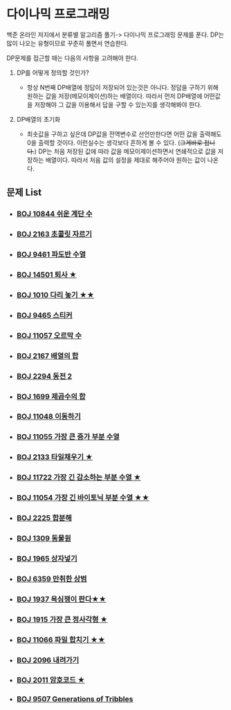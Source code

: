 # 다이나믹 프로그래밍

백준 온라인 저지에서 분류별 알고리즘 풀기-> 다이나믹 프로그래밍 문제를 푼다. DP는 많이 나오는 유형이므로 꾸준히 풀면서 연습한다.

DP문제를 접근할 때는 다음의 사항을 고려해야 한다.

1. DP를 어떻게 정의할 것인가?
   
   - 항상 N번째 DP배열에 정답이 저장되어 있는것은 아니다. 정답을 구하기 위해 원하는 값을 저장(메모이제이션)하는 배열이다. 따라서 먼저 DP배열에 어떤값을 저장해야 그 값을 이용해서 답을 구할 수 있는지를 생각해봐야 한다.
   
2. DP배열의 초기화

   - 최솟값을 구하고 싶은데 DP값을 전역변수로 선언만한다면 어떤 값을 출력해도 0을 출력할 것이다. 이런실수는 생각보다 흔하게 볼 수 있다. (~~그게바로 접니다.~~) DP는 처음 저장된 값에 따라 값을 메모이제이션하면서 연쇄적으로 값을 저장하는 배열이다. 따라서 처음 값의 설정을 제대로 해주어야 원하는 값이 나온다.

     

## 문제 List

- ### [BOJ 10844 쉬운 계단 수](https://github.com/jungtaeyong/alstudy2/blob/ty/다이나믹%20프로그래밍/baekjoon%2010844%20쉬운%20계단%20수.md)

- ### [BOJ 2163 초콜릿 자르기](https://github.com/jungtaeyong/alstudy2/blob/ty/다이나믹%20프로그래밍/baekjoon%202163%20초콜릿%20자르기.md)

- ### [BOJ 9461 파도반 수열](https://github.com/jungtaeyong/alstudy2/blob/ty/다이나믹%20프로그래밍/baekjoon%209461%20파도반%20수열.md)

- ### [BOJ 14501 퇴사 ★](https://github.com/jungtaeyong/alstudy2/blob/ty/다이나믹%20프로그래밍/baekjoon%2014501%20퇴사.md)

- ### [BOJ 1010 다리 놓기 ★★](https://github.com/jungtaeyong/alstudy2/blob/ty/다이나믹%20프로그래밍/baekjoon%201010%20다리%20놓기.md)

- ### [BOJ 9465 스티커](https://github.com/jungtaeyong/alstudy2/blob/ty/다이나믹%20프로그래밍/baekjoon%209465%20스티커.md)

- ### [BOJ 11057 오르막 수](https://github.com/jungtaeyong/alstudy2/blob/ty/다이나믹%20프로그래밍/baekjoon%2011057%20오르막%20수.md)

- ### [BOJ 2167 배열의 합](https://github.com/jungtaeyong/alstudy2/blob/ty/다이나믹%20프로그래밍/baekjoon%202167%20배열의%20합.md)

- ### [BOJ 2294 동전 2](https://github.com/jungtaeyong/alstudy2/blob/ty/다이나믹%20프로그래밍/baekjoon%202294%20동전%202.md)

- ### [BOJ 1699 제곱수의 합](https://github.com/jungtaeyong/alstudy2/blob/ty/다이나믹%20프로그래밍/baekjoon%201699%20제곱수의%20합.md)

- ### [BOJ  11048 이동하기](https://github.com/jungtaeyong/alstudy2/blob/ty/다이나믹%20프로그래밍/baekjoon%2011048%20이동하기.md)

- ### [BOJ  11055 가장 큰 증가 부분 수열](https://github.com/jungtaeyong/alstudy2/blob/ty/다이나믹%20프로그래밍/baekjoon%2011055%20가장%20큰%20증가%20부분%20수열.md)

- ### [BOJ  2133 타일채우기 ★](https://github.com/jungtaeyong/alstudy2/blob/ty/다이나믹%20프로그래밍/baekjoon%202133%20타일채우기.md)

- ### [BOJ  11722 가장 긴 감소하는 부분 수열 ★](https://github.com/jungtaeyong/alstudy2/blob/ty/다이나믹%20프로그래밍/baekjoon%2011722%20가장%20긴%20감소하는%20부분%20수열.md)

- ### [BOJ  11054 가장 긴 바이토닉 부분 수열 ★★](https://github.com/jungtaeyong/alstudy2/blob/ty/다이나믹%20프로그래밍/baekjoon%2011054%20가장%20긴%20바이토닉%20부분%20수열.md)

- ### [BOJ  2225 합분해](https://github.com/jungtaeyong/alstudy2/blob/ty/다이나믹%20프로그래밍/baekjoon%202225%20합분해.md)

- ### [BOJ  1309 동물원](https://github.com/jungtaeyong/alstudy2/blob/ty/다이나믹%20프로그래밍/baekjoon%201309%20동물원.md)

- ### [BOJ  1965 상자넣기](https://github.com/jungtaeyong/alstudy2/blob/ty/다이나믹%20프로그래밍/baekjoon%201965%20상자넣기.md)

- ### [BOJ  6359 만취한 상범](https://github.com/jungtaeyong/alstudy2/blob/ty/다이나믹%20프로그래밍/baekjoon%206359%20만취한%20상범.cpp)

- ### [BOJ  1937 욕심쟁이 판다★★](https://github.com/jungtaeyong/alstudy2/blob/ty/다이나믹%20프로그래밍/baekjoon%201937%20욕심쟁이%20판다.md)

- ### [BOJ  1915 가장 큰 정사각형 ★](https://github.com/jungtaeyong/alstudy2/blob/ty/다이나믹%20프로그래밍/baekjoon%201915%20가장%20큰%20정사각형.md)

- ### [BOJ  11066 파일 합치기 ★★](https://github.com/jungtaeyong/alstudy2/blob/ty/다이나믹%20프로그래밍/baekjoon%2011066%20파일%20합치기.md)

- ### [BOJ  2096 내려가기](https://github.com/jungtaeyong/alstudy2/blob/ty/다이나믹%20프로그래밍/baekjoon%202096%20내려가기.md)

- ### [BOJ  2011 암호코드 ★](https://github.com/jungtaeyong/alstudy2/blob/ty/다이나믹%20프로그래밍/baekjoon%202011%20암호코드.md)

- ### [BOJ  9507 Generations of Tribbles ](https://github.com/jungtaeyong/alstudy2/blob/ty/다이나믹%20프로그래밍/baekjoon%209507%20Generations%20of%20Tribbles.cpp)





